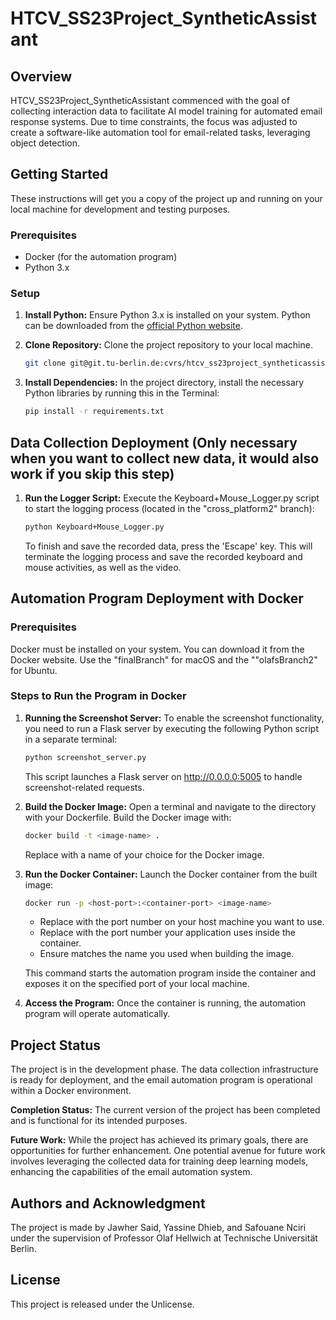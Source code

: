 # HTCV_SS23Project_SyntheticAssistant

## Overview
HTCV_SS23Project_SyntheticAssistant commenced with the goal of collecting interaction data to facilitate AI model training for automated email response systems. Due to time constraints, the focus was adjusted to create a software-like automation tool for email-related tasks, leveraging object detection.

## Getting Started
These instructions will get you a copy of the project up and running on your local machine for development and testing purposes.

### Prerequisites
+ Docker (for the automation program)
+ Python 3.x

### Setup
1. **Install Python:**
   Ensure Python 3.x is installed on your system. Python can be downloaded from the [official Python website](https://www.python.org/downloads/).

2. **Clone Repository:**
   Clone the project repository to your local machine.

   ```bash
   git clone git@git.tu-berlin.de:cvrs/htcv_ss23project_syntheticassistant.git
   ```
3. **Install Dependencies:**
  In the project directory, install the necessary Python libraries by running this in the Terminal:
   ```bash 
   pip install -r requirements.txt
   ```
## Data Collection Deployment (Only necessary when you want to collect new data, it would also work if you skip this step)
   
1. **Run the Logger Script:**
Execute the Keyboard+Mouse_Logger.py script to start the logging process (located in the "cross_platform2" branch):
   ```bash
   python Keyboard+Mouse_Logger.py 
   ``` 
   To finish and save the recorded data, press the 'Escape' key.
   This will terminate the logging process and save the recorded keyboard and mouse activities, as well as the video.

## Automation Program Deployment with Docker
### Prerequisites
Docker must be installed on your system. You can download it from the Docker website. Use the "finalBranch" for macOS and the ""olafsBranch2" for Ubuntu.

### Steps to Run the Program in Docker

1. **Running the Screenshot Server:**
To enable the screenshot functionality, you need to run a Flask server by executing the following Python script in a separate terminal:
   ```bash
   python screenshot_server.py
   ```
   This script launches a Flask server on http://0.0.0.0:5005 to handle screenshot-related requests.


2. **Build the Docker Image:**
Open a terminal and navigate to the directory with your Dockerfile. Build the Docker image with:
   ```bash 
   docker build -t <image-name> .
   ```
   Replace <image-name> with a name of your choice for the Docker image.


3. **Run the Docker Container:**
Launch the Docker container from the built image:
   ```bash
   docker run -p <host-port>:<container-port> <image-name> 
   ```
   + Replace <host-port> with the port number on your host machine you want to use. 
   + Replace <container-port> with the port number your application uses inside the container.
   + Ensure <image-name> matches the name you used when building the image.

   This command starts the automation program inside the container and exposes it on the specified port of your local machine.


4. **Access the Program:**
Once the container is running, the automation program will operate automatically.

## Project Status
The project is in the development phase. The data collection infrastructure is ready for deployment, and the email automation program is operational within a Docker environment.

**Completion Status:** The current version of the project has been completed and is functional for its intended purposes.

**Future Work:** While the project has achieved its primary goals, there are opportunities for further enhancement. One potential avenue for future work involves leveraging the collected data for training deep learning models, enhancing the capabilities of the email automation system.

## Authors and Acknowledgment
The project is made by Jawher Said, Yassine Dhieb, and Safouane Nciri under the supervision of Professor Olaf Hellwich at Technische Universität Berlin.

## License
This project is released under the Unlicense.

